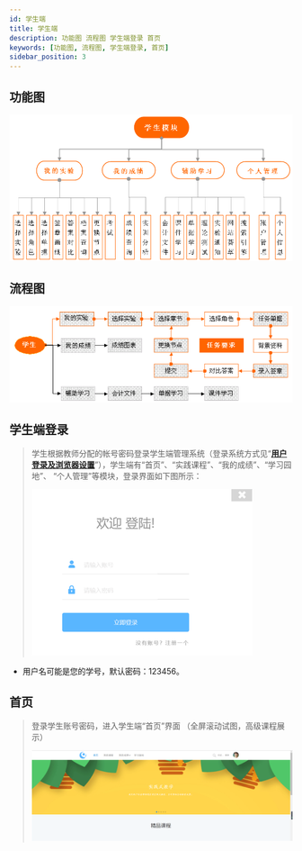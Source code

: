 ```yaml
---
id: 学生端
title: 学生端
description: 功能图 流程图 学生端登录 首页
keywords: [功能图, 流程图, 学生端登录, 首页]
sidebar_position: 3
---
```



## 功能图

![](./media/image53.png)

## 流程图

![](./media/image54.png)

##  学生端登录

> 学生根据教师分配的帐号密码登录学生端管理系统（登录系统方式见“[**用户登录及浏览器设置**](#_一、_用户登录)”），学生端有“首页”、“实践课程”、“我的成绩”、“学习园地”、 “个人管理”等模块，登录界面如下图所示：
>
> ![](./media/image55.png)

-   用户名可能是您的学号，默认密码：123456。

## 首页

> 登录学生账号密码，进入学生端“首页”界面 （全屏滚动试图，高级课程展示）
>
> ![](./media/image56.png)

